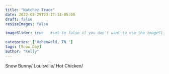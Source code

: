 ```yaml
---
title: "Natchez Trace"
date: 2022-03-29T23:17:14-05:00
draft: false
resizeImages: false

imageSlider: true   #set to false if you don't want to use the imageSlider but a featuredImage

categories: ['Hohenwald, TN ']
tags: [Snow Day]
author: "Kelly"
---
```

Snow Bunny/
Louisville/
Hot Chicken/
